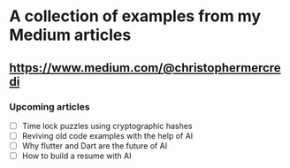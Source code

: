 # A collection of examples from my Medium articles

## https://www.medium.com/@christophermercredi

### Upcoming articles

- [ ] Time lock puzzles using cryptographic hashes
- [ ] Reviving old code examples with the help of AI
- [ ] Why flutter and Dart are the future of AI
- [ ] How to build a resume with AI
